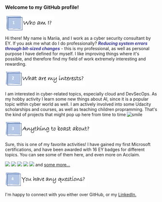 ### Welcome to my GitHub profile! 

<img src="https://github.com/MariiaDen/MariiaDen/blob/master/%231_t.PNG" height=50>
<p>Hi there! My name is Mariia, and I work as a cyber security consultant by EY. If you ask me what do I do professionally? <span style="color: #333399;"><strong><em>Reducing system errors through bit-sized changes</em></strong></span> - this is my professional, as well as personal purpose I have defined for myself. I like improving things where it's possible, and therefore find my field of work extremely interesting and rewarding.</p>


<img src="https://github.com/MariiaDen/MariiaDen/blob/master/%232_t.PNG" height=50>
<p>I am interested in cyber-related topics, especially cloud and DevSecOps. As my hobby activity I learn some new things about AI, since it is a popular topic within cyber world as well. I am actively involved into some Udacity scholarships and courses, as well as teaching children propramming. That's the kind of projects that might pop up here from time to time <img src="https://html-online.com/editor/tinymce4_6_5/plugins/emoticons/img/smiley-smile.gif" alt="smile" /></em></strong></span></p>


<img src="https://github.com/MariiaDen/MariiaDen/blob/master/%233_t.PNG" height=50>
<p>Sure, this is one of my favorite activities! I have gained my first Microsoft certifications, and have been awarded with 16 EY badges for different topics. You can see some of them here, and even more on Acclaim.</p>


[<img src="https://images.youracclaim.com/size/680x680/images/6a254dad-77e5-4e71-8049-94e5c7a15981/azure-fundamentals-600x600.png" width=100>](https://www.youracclaim.com/badges/ab9fa309-f067-487e-bbeb-37af94e7a9ae) [<img src="https://images.youracclaim.com/size/680x680/images/5c96fc59-1174-4dd0-a5c1-56772e38d8c7/microsoft365-fundamentals-600x600.png" width=100>](https://www.youracclaim.com/badges/58ed8f21-1e14-4510-b42c-cb155664a5e9) [<img src="https://images.youracclaim.com/size/680x680/images/41a39fc9-9724-4e20-8fa1-f03bb788e99e/600X600_Silver-05.png" width=100>](https://www.youracclaim.com/badges/663004e4-7d12-4636-b3b8-adf236774844) [<img src="https://images.youracclaim.com/size/680x680/images/5acc56b1-8124-41f7-8a39-3b060e75e8e4/600X600_Silver-06.png" width=100>](https://www.youracclaim.com/badges/d182550c-6346-4a94-93ef-fe312a6f62ca) [<img src="https://images.youracclaim.com/size/680x680/images/810994f2-65cc-40eb-ab3a-175434cd291f/600X600_Silver-01.png" width=100>](https://www.youracclaim.com/badges/7a079236-82aa-4b96-83db-44b3b31d3bb9) and [some more...](https://www.youracclaim.com/users/mariia-denysenko.d07ffb04/badges)


<p><img src="https://github.com/MariiaDen/MariiaDen/blob/master/%234_t.PNG" height=50></p>
<p>I'm happy to connect with you either over GitHub, or my <a title="LinkedIn." href="https://www.linkedin.com/in/mariia-den/">LinkedIn.</a></p>

<!--
**MariiaDen/MariiaDen** is a ✨ _special_ ✨ repository because its `README.md` (this file) appears on your GitHub profile.

Here are some ideas to get you started:

- 🔭 I’m currently working on ...
- 🌱 I’m currently learning ...
- 👯 I’m looking to collaborate on ...
- 🤔 I’m looking for help with ...
- 💬 Ask me about ...
- 📫 How to reach me: ...
- 😄 Pronouns: ...
- ⚡ Fun fact: ...
-->
